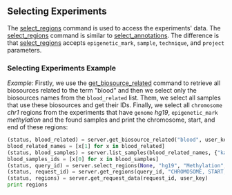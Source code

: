## Selecting Experiments

The [select_regions](http://deepblue.mpi-inf.mpg.de/api.php#api-select_regions) command is used to access the experiments' data.
The [select_regions](http://deepblue.mpi-inf.mpg.de/api.php#api-select_regions) command is similar to [select_annotations](http://deepblue.mpi-inf.mpg.de/api.php#api-select_annotations). The difference is that [select_regions](http://deepblue.mpi-inf.mpg.de/api.php#api-select_regions) accepts ```epigenetic_mark```, ```sample```, ```technique```, and ```project``` parameters.


### Selecting Experiments Example


*Example:*
Firstly, we use the [get_biosource_related](http://deepblue.mpi-inf.mpg.de/api.php#api-get_biosource_related) command to retrieve all biosources related to the term "blood" and then we select only the biosources names from the ```blood_related``` list.
Them, we select all samples that use these biosources and get their IDs.
Finally, we select all ```chromosome``` *chr1* regions from the experiments that have ```genome``` *hg19*, ```epigenetic_mark``` *methylation* and the found samples and print the chromosome, start, and end of these regions:

```python
(status, blood_related) = server.get_biosource_related("blood", user_key)
blood_related_names = [x[1] for x in blood_related]
(status, blood_samples) = server.list_samples(blood_related_names, {"karyotype":"cancer"}, user_key)
blood_samples_ids = [x[0] for x in blood_samples]
(status, query_id) = server.select_regions(None, "hg19", "Methylation", blood_samples_ids, None, None, "chr1", None, None, user_key)
(status, request_id) = server.get_regions(query_id, "CHROMOSOME, START, END", user_key)
(status, regions) = server.get_request_data(request_id, user_key)
print regions
```
